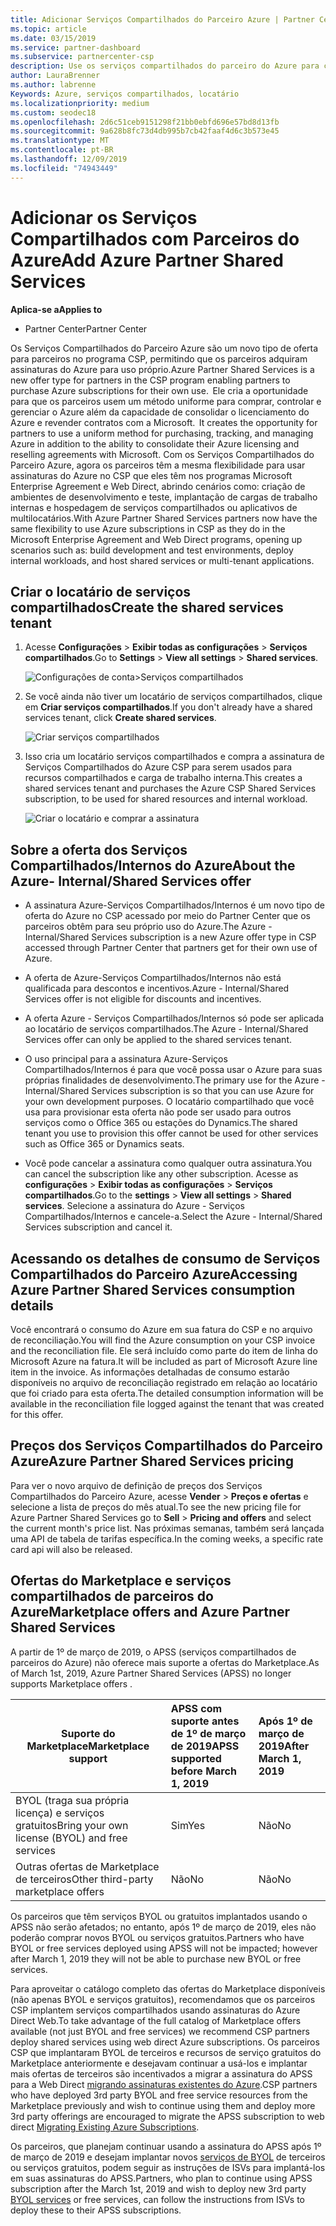 ```yaml
---
title: Adicionar Serviços Compartilhados do Parceiro Azure | Partner Center
ms.topic: article
ms.date: 03/15/2019
ms.service: partner-dashboard
ms.subservice: partnercenter-csp
description: Use os serviços compartilhados do parceiro do Azure para comprar assinaturas do Azure para seu próprio uso e para ter um método uniforme de compra, acompanhamento e gerenciamento do Azure.
author: LauraBrenner
ms.author: labrenne
Keywords: Azure, serviços compartilhados, locatário
ms.localizationpriority: medium
ms.custom: seodec18
ms.openlocfilehash: 2d6c51ceb9151298f21bb0ebfd696e57bd8d13fb
ms.sourcegitcommit: 9a628b8fc73d4db995b7cb42faaf4d6c3b573e45
ms.translationtype: MT
ms.contentlocale: pt-BR
ms.lasthandoff: 12/09/2019
ms.locfileid: "74943449"
---
```

# <a name="add-azure-partner-shared-services"></a><span data-ttu-id="5351e-104">Adicionar os Serviços Compartilhados com Parceiros do Azure</span><span class="sxs-lookup"><span data-stu-id="5351e-104">Add Azure Partner Shared Services</span></span>

<span data-ttu-id="5351e-105">**Aplica-se a**</span><span class="sxs-lookup"><span data-stu-id="5351e-105">**Applies to**</span></span>

-  <span data-ttu-id="5351e-106">Partner Center</span><span class="sxs-lookup"><span data-stu-id="5351e-106">Partner Center</span></span>

<span data-ttu-id="5351e-107">Os Serviços Compartilhados do Parceiro Azure são um novo tipo de oferta para parceiros no programa CSP, permitindo que os parceiros adquiram assinaturas do Azure para uso próprio.</span><span class="sxs-lookup"><span data-stu-id="5351e-107">Azure Partner Shared Services is a new offer type for partners in the CSP program enabling partners to purchase Azure subscriptions for their own use.</span></span><span data-ttu-id="5351e-108">  Ele cria a oportunidade para que os parceiros usem um método uniforme para comprar, controlar e gerenciar o Azure além da capacidade de consolidar o licenciamento do Azure e revender contratos com a Microsoft.</span><span class="sxs-lookup"><span data-stu-id="5351e-108">  It creates the opportunity for partners to use a uniform method for purchasing, tracking, and managing Azure in addition to the ability to consolidate their Azure licensing and reselling agreements with Microsoft.</span></span> <span data-ttu-id="5351e-109">Com os Serviços Compartilhados do Parceiro Azure, agora os parceiros têm a mesma flexibilidade para usar assinaturas do Azure no CSP que eles têm nos programas Microsoft Enterprise Agreement e Web Direct, abrindo cenários como: criação de ambientes de desenvolvimento e teste, implantação de cargas de trabalho internas e hospedagem de serviços compartilhados ou aplicativos de multilocatários.</span><span class="sxs-lookup"><span data-stu-id="5351e-109">With Azure Partner Shared Services partners now have the same flexibility to use Azure subscriptions in CSP as they do in the Microsoft Enterprise Agreement and Web Direct programs, opening up scenarios such as:  build development and test environments, deploy internal workloads, and host shared services or multi-tenant applications.</span></span>  

## <a name="create-the-shared-services-tenant"></a><span data-ttu-id="5351e-110">Criar o locatário de serviços compartilhados</span><span class="sxs-lookup"><span data-stu-id="5351e-110">Create the shared services tenant</span></span>

1. <span data-ttu-id="5351e-111">Acesse **Configurações** > **Exibir todas as configurações** > **Serviços compartilhados**.</span><span class="sxs-lookup"><span data-stu-id="5351e-111">Go to **Settings** > **View all settings** > **Shared services**.</span></span>

    ![**Configurações de conta**>**Serviços compartilhados**](images/sharedservices2.png)

2. <span data-ttu-id="5351e-113">Se você ainda não tiver um locatário de serviços compartilhados, clique em **Criar serviços compartilhados**.</span><span class="sxs-lookup"><span data-stu-id="5351e-113">If you don't already have a shared services tenant, click **Create shared services**.</span></span>

    ![Criar serviços compartilhados](images/sharedservices3.png)

3. <span data-ttu-id="5351e-115">Isso cria um locatário serviços compartilhados e compra a assinatura de Serviços Compartilhados do Azure CSP para serem usados para recursos compartilhados e carga de trabalho interna.</span><span class="sxs-lookup"><span data-stu-id="5351e-115">This creates a shared services tenant and purchases the Azure CSP Shared Services subscription, to be used for shared resources and internal workload.</span></span>

    ![Criar o locatário e comprar a assinatura](images/sharedservices5.png)

## <a name="about-the-azure--internalshared-services-offer"></a><span data-ttu-id="5351e-117">Sobre a oferta dos Serviços Compartilhados/Internos do Azure</span><span class="sxs-lookup"><span data-stu-id="5351e-117">About the Azure- Internal/Shared Services offer</span></span>

- <span data-ttu-id="5351e-118">A assinatura Azure-Serviços Compartilhados/Internos é um novo tipo de oferta do Azure no CSP acessado por meio do Partner Center que os parceiros obtêm para seu próprio uso do Azure.</span><span class="sxs-lookup"><span data-stu-id="5351e-118">The Azure - Internal/Shared Services subscription is a new Azure offer type in CSP accessed through Partner Center that partners get for their own use of Azure.</span></span> 

- <span data-ttu-id="5351e-119">A oferta de Azure-Serviços Compartilhados/Internos não está qualificada para descontos e incentivos.</span><span class="sxs-lookup"><span data-stu-id="5351e-119">Azure - Internal/Shared Services offer is not eligible for discounts and incentives.</span></span>

- <span data-ttu-id="5351e-120">A oferta Azure - Serviços Compartilhados/Internos só pode ser aplicada ao locatário de serviços compartilhados.</span><span class="sxs-lookup"><span data-stu-id="5351e-120">The Azure - Internal/Shared Services offer can only be applied to the shared services tenant.</span></span>

- <span data-ttu-id="5351e-121">O uso principal para a assinatura Azure-Serviços Compartilhados/Internos é para que você possa usar o Azure para suas próprias finalidades de desenvolvimento.</span><span class="sxs-lookup"><span data-stu-id="5351e-121">The primary use for the Azure - Internal/Shared Services subscription is so that you can use Azure for your own development purposes.</span></span> <span data-ttu-id="5351e-122">O locatário compartilhado que você usa para provisionar esta oferta não pode ser usado para outros serviços como o Office 365 ou estações do Dynamics.</span><span class="sxs-lookup"><span data-stu-id="5351e-122">The shared tenant you use to provision this offer cannot be used for other services such as Office 365 or Dynamics seats.</span></span> 

- <span data-ttu-id="5351e-123">Você pode cancelar a assinatura como qualquer outra assinatura.</span><span class="sxs-lookup"><span data-stu-id="5351e-123">You can cancel the subscription like any other subscription.</span></span> <span data-ttu-id="5351e-124">Acesse as **configurações** > **Exibir todas as configurações** > **Serviços compartilhados**.</span><span class="sxs-lookup"><span data-stu-id="5351e-124">Go to the **settings** > **View all settings** > **Shared services**.</span></span> <span data-ttu-id="5351e-125">Selecione a assinatura do Azure - Serviços Compartilhados/Internos e cancele-a.</span><span class="sxs-lookup"><span data-stu-id="5351e-125">Select the Azure - Internal/Shared Services subscription and cancel it.</span></span>

## <a name="accessing-azure-partner-shared-services-consumption-details"></a><span data-ttu-id="5351e-126">Acessando os detalhes de consumo de Serviços Compartilhados do Parceiro Azure</span><span class="sxs-lookup"><span data-stu-id="5351e-126">Accessing Azure Partner Shared Services consumption details</span></span>

<span data-ttu-id="5351e-127">Você encontrará o consumo do Azure em sua fatura do CSP e no arquivo de reconciliação.</span><span class="sxs-lookup"><span data-stu-id="5351e-127">You will find the Azure consumption on your CSP invoice and the reconciliation file.</span></span> <span data-ttu-id="5351e-128">Ele será incluído como parte do item de linha do Microsoft Azure na fatura.</span><span class="sxs-lookup"><span data-stu-id="5351e-128">It will be included as part of Microsoft Azure line item in the invoice.</span></span> <span data-ttu-id="5351e-129">As informações detalhadas de consumo estarão disponíveis no arquivo de reconciliação registrado em relação ao locatário que foi criado para esta oferta.</span><span class="sxs-lookup"><span data-stu-id="5351e-129">The detailed consumption information will be available in the reconciliation file logged against the tenant that was created for this offer.</span></span> 

## <a name="azure-partner-shared-services-pricing"></a><span data-ttu-id="5351e-130">Preços dos Serviços Compartilhados do Parceiro Azure</span><span class="sxs-lookup"><span data-stu-id="5351e-130">Azure Partner Shared Services pricing</span></span>

<span data-ttu-id="5351e-131">Para ver o novo arquivo de definição de preços dos Serviços Compartilhados do Parceiro Azure, acesse **Vender** > **Preços e ofertas** e selecione a lista de preços do mês atual.</span><span class="sxs-lookup"><span data-stu-id="5351e-131">To see the new pricing file for Azure Partner Shared Services go to **Sell** > **Pricing and offers** and select the current month's price list.</span></span> <span data-ttu-id="5351e-132">Nas próximas semanas, também será lançada uma API de tabela de tarifas específica.</span><span class="sxs-lookup"><span data-stu-id="5351e-132">In the coming weeks, a specific rate card api will also be released.</span></span>

## <a name="marketplace-offers-and-azure-partner-shared-services"></a><span data-ttu-id="5351e-133">Ofertas do Marketplace e serviços compartilhados de parceiros do Azure</span><span class="sxs-lookup"><span data-stu-id="5351e-133">Marketplace offers and Azure Partner Shared Services</span></span>

<span data-ttu-id="5351e-134">A partir de 1º de março de 2019, o APSS (serviços compartilhados de parceiros do Azure) não oferece mais suporte a ofertas do Marketplace.</span><span class="sxs-lookup"><span data-stu-id="5351e-134">As of March 1st, 2019, Azure Partner Shared Services (APSS) no longer supports Marketplace offers .</span></span>   

|<span data-ttu-id="5351e-135">**Suporte do Marketplace**</span><span class="sxs-lookup"><span data-stu-id="5351e-135">**Marketplace support**</span></span>   |<span data-ttu-id="5351e-136">**APSS com suporte antes de 1º de março de 2019**</span><span class="sxs-lookup"><span data-stu-id="5351e-136">**APSS supported before March 1, 2019**</span></span>|<span data-ttu-id="5351e-137">**Após 1º de março de 2019**</span><span class="sxs-lookup"><span data-stu-id="5351e-137">**After March 1, 2019**</span></span>|
|---------------------------|:----------------------------|:-------------------|
|<span data-ttu-id="5351e-138">BYOL (traga sua própria licença) e serviços gratuitos</span><span class="sxs-lookup"><span data-stu-id="5351e-138">Bring your own license (BYOL) and free services</span></span>   | <span data-ttu-id="5351e-139">Sim</span><span class="sxs-lookup"><span data-stu-id="5351e-139">Yes</span></span>   | <span data-ttu-id="5351e-140">Não</span><span class="sxs-lookup"><span data-stu-id="5351e-140">No</span></span>|
|<span data-ttu-id="5351e-141">Outras ofertas de Marketplace de terceiros</span><span class="sxs-lookup"><span data-stu-id="5351e-141">Other third-party marketplace offers</span></span>   | <span data-ttu-id="5351e-142">Não</span><span class="sxs-lookup"><span data-stu-id="5351e-142">No</span></span>   |<span data-ttu-id="5351e-143">Não</span><span class="sxs-lookup"><span data-stu-id="5351e-143">No</span></span>|


<span data-ttu-id="5351e-144">Os parceiros que têm serviços BYOL ou gratuitos implantados usando o APSS não serão afetados; no entanto, após 1º de março de 2019, eles não poderão comprar novos BYOL ou serviços gratuitos.</span><span class="sxs-lookup"><span data-stu-id="5351e-144">Partners who have BYOL or free services deployed using APSS will not be impacted; however after  March 1, 2019 they will not be able to purchase new BYOL or free services.</span></span> 

<span data-ttu-id="5351e-145">Para aproveitar o catálogo completo das ofertas do Marketplace disponíveis (não apenas BYOL e serviços gratuitos), recomendamos que os parceiros CSP implantem serviços compartilhados usando assinaturas do Azure Direct Web.</span><span class="sxs-lookup"><span data-stu-id="5351e-145">To take advantage of the full catalog of Marketplace offers available (not just BYOL and free services) we recommend CSP partners deploy shared services using web direct Azure subscriptions.</span></span>  <span data-ttu-id="5351e-146">Os parceiros CSP que implantaram BYOL de terceiros e recursos de serviço gratuitos do Marketplace anteriormente e desejavam continuar a usá-los e implantar mais ofertas de terceiros são incentivados a migrar a assinatura do APSS para a Web Direct [migrando assinaturas existentes do Azure](https://docs.microsoft.com/azure/cloud-solution-provider/migration/migration#migrating-existing-azure-subscriptions).</span><span class="sxs-lookup"><span data-stu-id="5351e-146">CSP partners who have deployed 3rd party BYOL and free service resources from the Marketplace previously and wish to continue using them and deploy more 3rd party offerings are encouraged to migrate the APSS subscription to web direct [Migrating Existing Azure Subscriptions](https://docs.microsoft.com/azure/cloud-solution-provider/migration/migration#migrating-existing-azure-subscriptions).</span></span>

<span data-ttu-id="5351e-147">Os parceiros, que planejam continuar usando a assinatura do APSS após 1º de março de 2019 e desejam implantar novos [serviços de BYOL](https://azuremarketplace.microsoft.com/marketplace/apps?filters=byol) de terceiros ou serviços gratuitos, podem seguir as instruções de ISVs para implantá-los em suas assinaturas do APSS.</span><span class="sxs-lookup"><span data-stu-id="5351e-147">Partners, who plan to continue using APSS subscription after the March 1st, 2019 and wish to deploy new 3rd party [BYOL services](https://azuremarketplace.microsoft.com/marketplace/apps?filters=byol) or free services, can follow the instructions from ISVs to deploy these to their APSS subscriptions.</span></span>

